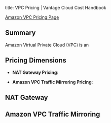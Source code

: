 title: VPC Pricing | Vantage Cloud Cost Handbook

[Amazon VPC Pricing Page](https://aws.amazon.com/vpc/pricing/)

## Summary

Amazon Virtual Private Cloud (VPC) is an 

## Pricing Dimensions

* **NAT Gateway Pricing**: 

* **Amazon VPC Traffic Mirroring Pricing**:

## NAT Gateway

## Amazon VPC Traffic Mirroring

